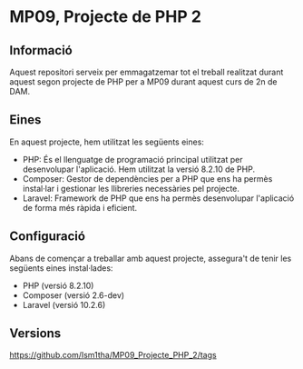 # MP09, Projecte de PHP 2

## Informació

Aquest repositori serveix per emmagatzemar tot el treball realitzat durant aquest segon projecte de PHP per a MP09 durant aquest curs de 2n de DAM.

## Eines

En aquest projecte, hem utilitzat les següents eines:

- PHP: És el llenguatge de programació principal utilitzat per desenvolupar l'aplicació. Hem utilitzat la versió 8.2.10 de PHP.
- Composer: Gestor de dependències per a PHP que ens ha permès instal·lar i gestionar les llibreries necessàries pel projecte.
- Laravel: Framework de PHP que ens ha permès desenvolupar l'aplicació de forma més ràpida i eficient.


## Configuració

Abans de començar a treballar amb aquest projecte, assegura't de tenir les següents eines instal·lades:

- PHP (versió 8.2.10)
- Composer (versió 2.6-dev)
- Laravel (versió 10.2.6)

## Versions

https://github.com/Ism1tha/MP09_Projecte_PHP_2/tags
